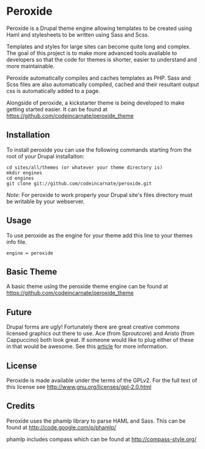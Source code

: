  Peroxide
=============

Peroxide is a Drupal theme engine allowing templates to be created using Haml
and stylesheets to be written using Sass and Scss.

Templates and styles for large sites can become quite long and complex.  The goal of this
project is to make more advanced tools available to developers so that the code for themes
is shorter, easier to understand and more maintainable.

Peroxide automatically compiles and caches templates as PHP. Sass and Scss files are also
automatically compiled, cached and their resultant output css is automatically added to a page.

Alongside of peroxide, a kickstarter theme is being developed to make getting started
easier.  It can be found at <https://github.com/codeincarnate/peroxide_theme>

Installation
------------

To install peroxide you can use the following commands starting from the root
of your Drupal installaiton:

	cd sites/all/themes (or whatever your theme directory is)
	mkdir engines
	cd engines
	git clone git://github.com/codeincarnate/peroxide.git

_Note_: For peroxide to work properly your Drupal site's files directory must be writable by your webserver.

Usage
------------

To use peroxide as the engine for your theme add this line  to your
themes info file.

	engine = peroxide

Basic Theme
------------

A basic theme using the peroxide theme engine can be found at <https://github.com/codeincarnate/peroxide_theme>

Future
------------

Drupal forms are ugly!  Fortunately there are great creative commons licensed
graphics out there to use.  Ace (from Sproutcore) and Aristo (from Cappuccino)
both look great.  If someone would like to plug either of these in that would be awesome.
See this [article](http://www.antipode.ca/2009/themes-sproutcore-vs-cappuccino/) for more
information.

License
------------

Peroxide is made available under the terms of the GPLv2.  For the full
text of this license see <http://www.gnu.org/licenses/gpl-2.0.html>


Credits
------------

Peroxide uses the phamlp library to parse HAML and Sass.  This can be found at
<http://code.google.com/p/phamlp/>

phamlp includes compass which can be found at <http://compass-style.org/>
